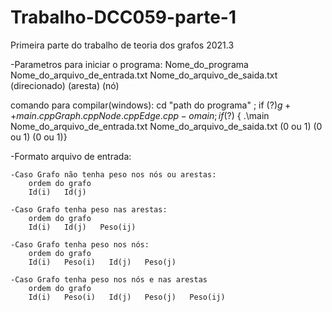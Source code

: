 # Trabalho-DCC059-parte-1
Primeira parte do trabalho de teoria dos grafos 2021.3


-Parametros para iniciar o programa:
Nome_do_programa    Nome_do_arquivo_de_entrada.txt  Nome_do_arquivo_de_saida.txt (direcionado)   (aresta)    (nó)

comando para compilar(windows): cd "path do programa" ; if ($?) { g++ main.cpp Graph.cpp Node.cpp Edge.cpp -o main } ; if ($?) { .\main Nome_do_arquivo_de_entrada.txt Nome_do_arquivo_de_saida.txt (0 ou 1) (0 ou 1) (0 ou 1)}


-Formato arquivo de entrada:

    -Caso Grafo não tenha peso nos nós ou arestas:
        ordem do grafo
        Id(i)   Id(j)

    -Caso Grafo tenha peso nas arestas:
        ordem do grafo
        Id(i)   Id(j)   Peso(ij)

    -Caso Grafo tenha peso nos nós:
        ordem do grafo
        Id(i)   Peso(i)   Id(j)   Peso(j)

    -Caso Grafo tenha peso nos nós e nas arestas
        ordem do grafo
        Id(i)   Peso(i)   Id(j)   Peso(j)   Peso(ij)
